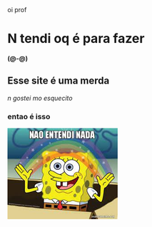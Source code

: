 <html lang="en">
<head>
	oi prof
	<meta charset="utf-8"> 
</head>
<body>
	<h1>N tendi oq é para fazer</h1>
		<strong> (@-@) </strong>
	<h2>Esse site é uma merda</h2>
		<em>n gostei mo esquecito</em>
	<h3>entao é isso</h3>
<body>
	<img src="bob esponja.jpg" alt="" srcset="">
</html>

